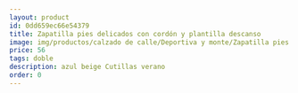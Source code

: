 ```yaml
---
layout: product
id: 0dd659ec66e54379
title: Zapatilla pies delicados con cordón y plantilla descanso
image: img/productos/calzado de calle/Deportiva y monte/Zapatilla pies delicados con cordón y plantilla descanso=56=doble=azul beige Cutillas verano.webp
price: 56
tags: doble
description: azul beige Cutillas verano
order: 0
---
```

